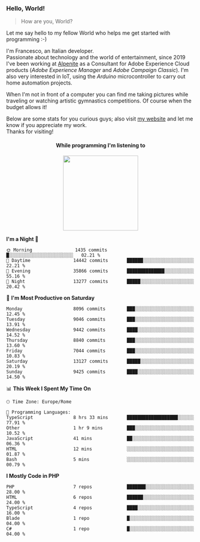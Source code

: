 ### Hello, World!

> How are you, World?

Let me say hello to my fellow World who helps me get started with programming :-)

I'm Francesco, an Italian developer.  
Passionate about technology and the world of entertainment, since 2019 I've been working at [Alpenite](https://www.alpenite.com) as a Consultant for Adobe Experience Cloud products (*Adobe Experience Manager* and *Adobe Campaign Classic*). I'm also very interested in IoT, using the *Arduino* microcontroller to carry out home automation projects.

When I'm not in front of a computer you can find me taking pictures while traveling or watching artistic gymnastics competitions. Of course when the budget allows it!

Below are some stats for you curious guys; also visit [my website](https://www.francescorega.eu) and let me know if you appreciate my work.  
Thanks for visiting!

<div align="center">
  <h4>While programming I'm listening to</h4>
  <a href="https://apps.francescorega.eu/now-playing/11147232609" target="_blank"><img src="https://apps.francescorega.eu/now-playing/11147232609" width="200"></a>
</div>

<!--START_SECTION:waka-->
**I'm a Night 🦉** 

```text
🌞 Morning                1435 commits        █░░░░░░░░░░░░░░░░░░░░░░░░   02.21 % 
🌆 Daytime                14442 commits       ██████░░░░░░░░░░░░░░░░░░░   22.21 % 
🌃 Evening                35866 commits       ██████████████░░░░░░░░░░░   55.16 % 
🌙 Night                  13277 commits       █████░░░░░░░░░░░░░░░░░░░░   20.42 % 
```
📅 **I'm Most Productive on Saturday** 

```text
Monday                   8096 commits        ███░░░░░░░░░░░░░░░░░░░░░░   12.45 % 
Tuesday                  9046 commits        ███░░░░░░░░░░░░░░░░░░░░░░   13.91 % 
Wednesday                9442 commits        ████░░░░░░░░░░░░░░░░░░░░░   14.52 % 
Thursday                 8840 commits        ███░░░░░░░░░░░░░░░░░░░░░░   13.60 % 
Friday                   7044 commits        ███░░░░░░░░░░░░░░░░░░░░░░   10.83 % 
Saturday                 13127 commits       █████░░░░░░░░░░░░░░░░░░░░   20.19 % 
Sunday                   9425 commits        ████░░░░░░░░░░░░░░░░░░░░░   14.50 % 
```


📊 **This Week I Spent My Time On** 

```text
🕑︎ Time Zone: Europe/Rome

💬 Programming Languages: 
TypeScript               8 hrs 33 mins       ███████████████████░░░░░░   77.91 % 
Other                    1 hr 9 mins         ███░░░░░░░░░░░░░░░░░░░░░░   10.52 % 
JavaScript               41 mins             ██░░░░░░░░░░░░░░░░░░░░░░░   06.36 % 
HTML                     12 mins             ░░░░░░░░░░░░░░░░░░░░░░░░░   01.87 % 
Bash                     5 mins              ░░░░░░░░░░░░░░░░░░░░░░░░░   00.79 % 
```

**I Mostly Code in PHP** 

```text
PHP                      7 repos             ███████░░░░░░░░░░░░░░░░░░   28.00 % 
HTML                     6 repos             ██████░░░░░░░░░░░░░░░░░░░   24.00 % 
TypeScript               4 repos             ████░░░░░░░░░░░░░░░░░░░░░   16.00 % 
Blade                    1 repo              █░░░░░░░░░░░░░░░░░░░░░░░░   04.00 % 
C#                       1 repo              █░░░░░░░░░░░░░░░░░░░░░░░░   04.00 % 
```




<!--END_SECTION:waka-->
